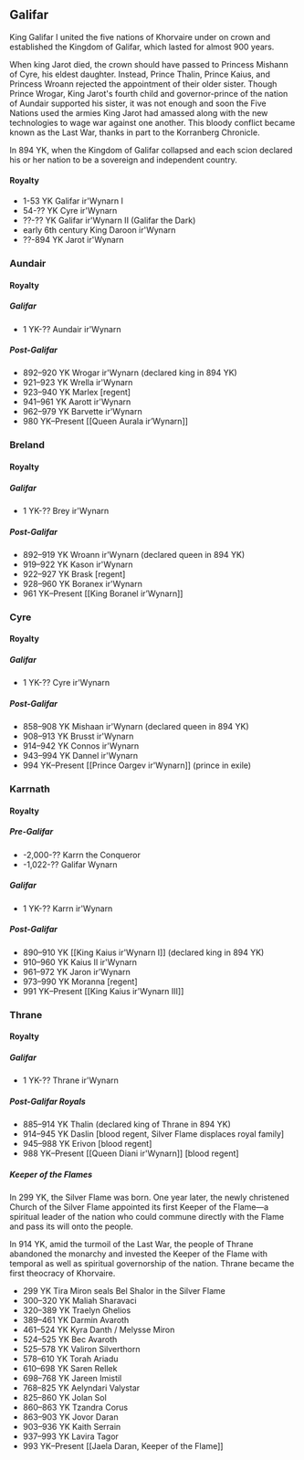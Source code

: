 ## Galifar
King Galifar I united the five nations of Khorvaire under on crown and established the Kingdom of Galifar, which lasted for almost 900 years.

When king Jarot died, the crown should have passed to Princess Mishann of Cyre, his eldest daughter. Instead, Prince Thalin, Prince Kaius, and Princess Wroann rejected the appointment of their older sister. Though Prince Wrogar, King Jarot's fourth child and governor-prince of the nation of Aundair supported his sister, it was not enough and soon the Five Nations used the armies King Jarot had amassed along with the new technologies to wage war against one another. This bloody conflict became known as the Last War, thanks in part to the Korranberg Chronicle.

In 894 YK, when the Kingdom of Galifar collapsed and each scion declared his or her nation to be a sovereign and independent country.

#### Royalty
- 1-53 YK Galifar ir'Wynarn I
- 54-?? YK Cyre ir'Wynarn
- ??-?? YK Galifar ir'Wynarn II (Galifar the Dark)
- early 6th century King Daroon ir'Wynarn
- ??-894 YK Jarot ir'Wynarn

### Aundair

#### Royalty
##### Galifar
- 1 YK-?? Aundair ir'Wynarn

##### Post-Galifar
- 892–920 YK Wrogar ir'Wynarn (declared king in 894 YK)
- 921–923 YK Wrella ir'Wynarn
- 923–940 YK Marlex [regent] 
- 941–961 YK Aarott ir'Wynarn
- 962–979 YK Barvette ir'Wynarn
- 980 YK–Present [[Queen Aurala ir’Wynarn]]

### Breland

#### Royalty
##### Galifar
- 1 YK-?? Brey ir'Wynarn

##### Post-Galifar
- 892–919 YK Wroann ir'Wynarn (declared queen in 894 YK) 
- 919–922 YK Kason ir'Wynarn
- 922–927 YK Brask [regent] 
- 928–960 YK Boranex ir'Wynarn
- 961 YK–Present [[King Boranel ir’Wynarn]]

### Cyre

#### Royalty
##### Galifar
- 1 YK-?? Cyre ir'Wynarn

##### Post-Galifar
- 858–908 YK Mishaan ir'Wynarn (declared queen in 894 YK) 
- 908–913 YK Brusst ir'Wynarn
- 914–942 YK Connos ir'Wynarn
- 943–994 YK Dannel ir'Wynarn
- 994 YK–Present [[Prince Oargev ir'Wynarn]] (prince in exile)

### Karrnath

#### Royalty
##### Pre-Galifar
- -2,000-?? Karrn the Conqueror
- -1,022-?? Galifar Wynarn

##### Galifar
- 1 YK-?? Karrn ir'Wynarn

##### Post-Galifar
- 890–910 YK [[King Kaius ir'Wynarn I]] (declared king in 894 YK) 
- 910–960 YK Kaius II ir'Wynarn
- 961–972 YK Jaron ir'Wynarn
- 973–990 YK Moranna [regent] 
- 991 YK–Present [[King Kaius ir'Wynarn III]]

### Thrane

#### Royalty
##### Galifar
- 1 YK-?? Thrane ir'Wynarn

##### Post-Galifar Royals
- 885–914 YK Thalin (declared king of Thrane in 894 YK) 
- 914–945 YK Daslin [blood regent, Silver Flame displaces royal family] 
- 945–988 YK Erivon [blood regent] 
- 988 YK–Present [[Queen Diani ir'Wynarn]] [blood regent]

##### Keeper of the Flames
In 299 YK, the Silver Flame was born. One year later, the newly christened Church of the Silver Flame appointed its first Keeper of the Flame—a spiritual leader of the nation who could commune directly with the Flame and pass its will onto the people.

In 914 YK, amid the turmoil of the Last War, the people of Thrane abandoned the monarchy and invested the Keeper of the Flame with temporal as well as spiritual governorship of the nation. Thrane became the first theocracy of Khorvaire.

- 299 YK Tira Miron seals Bel Shalor in the Silver Flame
- 300–320 YK Maliah Sharavaci 
- 320–389 YK Traelyn Ghelios 
- 389–461 YK Darmin Avaroth 
- 461–524 YK Kyra Danth / Melysse Miron
- 524–525 YK Bec Avaroth 
- 525–578 YK Valiron Silverthorn 
- 578–610 YK Torah Ariadu 
- 610–698 YK Saren Rellek 
- 698–768 YK Jareen Imistil 
- 768–825 YK Aelyndari Valystar 
- 825–860 YK Jolan Sol 
- 860–863 YK Tzandra Corus 
- 863–903 YK Jovor Daran 
- 903–936 YK Kaith Serrain 
- 937–993 YK Lavira Tagor 
- 993 YK–Present [[Jaela Daran, Keeper of the Flame]]